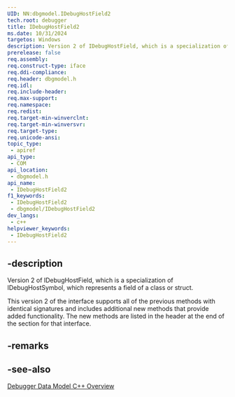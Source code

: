 ```yaml
---
UID: NN:dbgmodel.IDebugHostField2
tech.root: debugger
title: IDebugHostField2
ms.date: 10/31/2024
targetos: Windows
description: Version 2 of IDebugHostField, which is a specialization of IDebugHostSymbol, which represents a field of a class or struct. (dbgmodel.h)
prerelease: false
req.assembly: 
req.construct-type: iface
req.ddi-compliance: 
req.header: dbgmodel.h
req.idl: 
req.include-header: 
req.max-support: 
req.namespace: 
req.redist: 
req.target-min-winverclnt: 
req.target-min-winversvr: 
req.target-type: 
req.unicode-ansi: 
topic_type:
 - apiref
api_type:
 - COM
api_location:
 - dbgmodel.h
api_name:
 - IDebugHostField2
f1_keywords:
 - IDebugHostField2
 - dbgmodel/IDebugHostField2
dev_langs:
 - c++
helpviewer_keywords:
 - IDebugHostField2
---
```


## -description

Version 2 of IDebugHostField, which is a specialization of IDebugHostSymbol, which represents a field of a class or struct.

This version 2 of the interface supports all of the previous methods with identical signatures and includes additional new methods that provide added functionality. The new methods are listed in the header at the end of the section for that interface.

## -remarks

## -see-also

[Debugger Data Model C++ Overview](/windows-hardware/drivers/debugger/data-model-cpp-overview)
